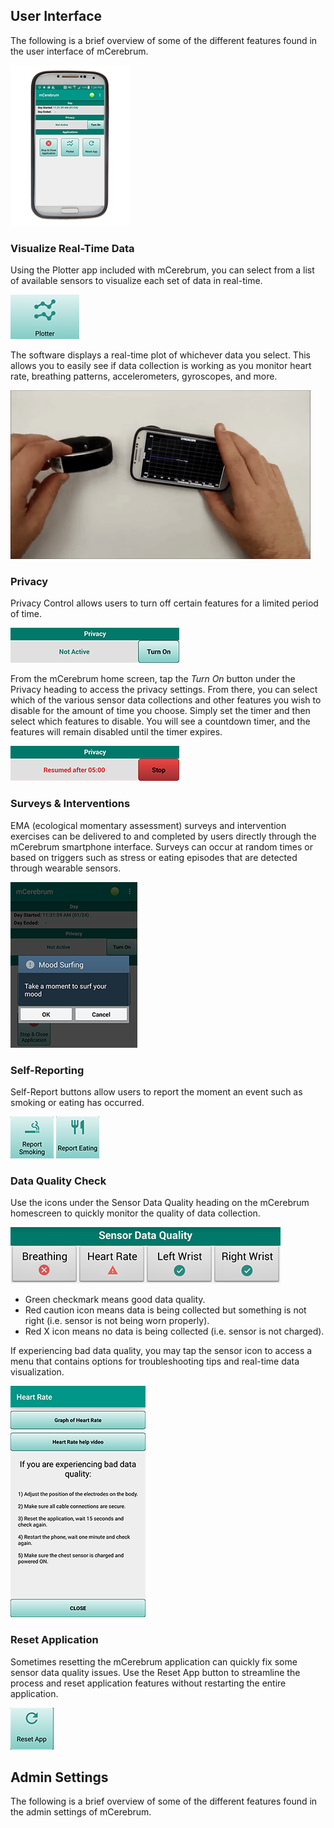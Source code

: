 ## User Interface
The following is a brief overview of some of the different features found in the user interface of mCerebrum.

![mCerebrum Home Screen](../img/mCerebrumOnPhone.png)

### Visualize Real-Time Data
Using the Plotter app included with mCerebrum, you can select from a list of available sensors to visualize each set of data in real-time.

![plotter](../img/plotterButton.png)

The software displays a real-time plot of whichever data you select. This allows you to easily see if data collection is working as you monitor heart rate, breathing patterns, accelerometers, gyroscopes, and more.

![plotter demo](../img/gyroscopeGIF.gif)

### Privacy
Privacy Control allows users to turn off certain features for a limited period of time.

![privacy](../img/privacyActivate.png)

From the mCerebrum home screen, tap the *Turn On* button under the Privacy heading to access the privacy settings. From there, you can select which of the various sensor data collections and other features you wish to disable for the amount of time you choose. Simply set the timer and then select which features to disable. You will see a countdown timer, and the features will remain disabled until the timer expires.

![privacy timer](../img/privacySet.png)

### Surveys & Interventions
EMA (ecological momentary assessment) surveys and intervention exercises can be delivered to and completed by users directly through the mCerebrum smartphone interface. Surveys can occur at random times or based on triggers such as stress or eating episodes that are detected through wearable sensors.

![intervention prompt](../img/moodSurfingPrompt.png)

### Self-Reporting
Self-Report buttons allow users to report the moment an event such as smoking or eating has occurred.

![report smoking](../img/buttonReportSmoking.jpg) ![report eating](../img/buttonReportEating.jpg)

### Data Quality Check
Use the icons under the Sensor Data Quality heading on the mCerebrum homescreen to quickly monitor the quality of data collection.

![verify data quality icons](../img/verifyQualityIcons.png)

* Green checkmark means good data quality.
* Red caution icon means data is being collected but something is not right (i.e. sensor is not being worn properly).
* Red X icon means no data is being collected (i.e. sensor is not charged).

If experiencing bad data quality, you may tap the sensor icon to access a menu that contains options for troubleshooting tips and real-time data visualization.

![data quality help screen](../img/badDataHelpScreen.png)

### Reset Application

Sometimes resetting the mCerebrum application can quickly fix some sensor data quality issues. Use the Reset App button to streamline the process and reset application features without restarting the entire application. 

![reset app button](../img/buttonResetApp.png)

## Admin Settings
The following is a brief overview of some of the different features found in the admin settings of mCerebrum.
